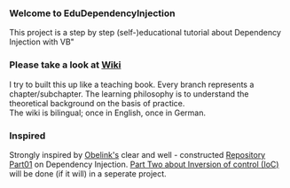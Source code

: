 ### Welcome to EduDependencyInjection
This project is a step by step (self-)educational tutorial about Dependency Injection with VB"

### Please take a look at [Wiki](../wiki)

I try to built this up like a teaching book. Every branch represents a chapter/subchapter. The learning philosophy is to understand the theoretical background on the basis of practice.  
The wiki is bilingual; once in English, once in German.

### Inspired 
Strongly inspired by [Obelink's](https://github.com/obelink) clear and well - constructed [Repository Part01](https://github.com/obelink/DependencyInjectionVBPart01) on Dependency Injection. [Part Two about Inversion of control (IoC)](https://blogs.msdn.microsoft.com/vbteam/2017/09/07/dependency-injection-with-visual-basic-net-part-2-ioc-containers/) will be done (if it will) in a seperate project.
